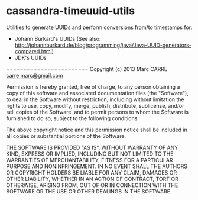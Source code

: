 cassandra-timeuuid-utils
========================

Utilities to generate UUIDs and perform conversions from/to timestamps for:
- Johann Burkard's UUIDs (See also: http://johannburkard.de/blog/programming/java/Java-UUID-generators-compared.html)
- JDK's UUIDs

========================
Copyright (c) 2013 Marc CARRE <carre.marc@gmail.com>

Permission is hereby granted, free of charge, to any person obtaining a copy of
this software and associated documentation files (the "Software"), to deal in
the Software without restriction, including without limitation the rights to
use, copy, modify, merge, publish, distribute, sublicense, and/or sell copies of
the Software, and to permit persons to whom the Software is furnished to do so,
subject to the following conditions:

The above copyright notice and this permission notice shall be included in all
copies or substantial portions of the Software.

THE SOFTWARE IS PROVIDED "AS IS", WITHOUT WARRANTY OF ANY KIND, EXPRESS OR
IMPLIED, INCLUDING BUT NOT LIMITED TO THE WARRANTIES OF MERCHANTABILITY, FITNESS
FOR A PARTICULAR PURPOSE AND NONINFRINGEMENT. IN NO EVENT SHALL THE AUTHORS OR
COPYRIGHT HOLDERS BE LIABLE FOR ANY CLAIM, DAMAGES OR OTHER LIABILITY, WHETHER
IN AN ACTION OF CONTRACT, TORT OR OTHERWISE, ARISING FROM, OUT OF OR IN
CONNECTION WITH THE SOFTWARE OR THE USE OR OTHER DEALINGS IN THE SOFTWARE.
